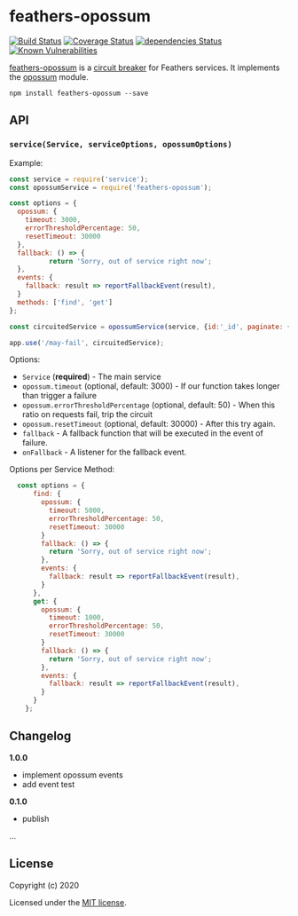 # feathers-opossum

[![Build Status](https://travis-ci.org/sajov/feathers-opossum.png?branch=master)](https://travis-ci.org/sajov/feathers-opossum)
[![Coverage Status](https://coveralls.io/repos/github/sajov/feathers-opossum/badge.svg?branch=master)](https://coveralls.io/github/sajov/feathers-opossum?branch=master)
[![dependencies Status](https://david-dm.org/sajov/feathers-opossum/status.svg)](https://david-dm.org/sajov/feathers-opossum)
[![Known Vulnerabilities](https://snyk.io/test/npm/feathers-opossum/badge.svg)](https://snyk.io/test/npm/feathers-opossum)

[feathers-opossum](https://github.com/sajov/feathers-opossum) is a [circuit breaker](https://martinfowler.com/bliki/CircuitBreaker.html) for Feathers services. It implements the [opossum](https://github.com/nodeshift/opossum) module.

```
npm install feathers-opossum --save
```

## API

### `service(Service, serviceOptions, opossumOptions)`

Example:

```javascript
const service = require('service');
const opossumService = require('feathers-opossum');

const options = {
  opossum: {
    timeout: 3000,
    errorThresholdPercentage: 50,
    resetTimeout: 30000
  },
  fallback: () => {
          return 'Sorry, out of service right now';
  },
  events: {
    fallback: result => reportFallbackEvent(result),
  }
  methods: ['find', 'get']
};

const circuitedService = opossumService(service, {id:'_id', paginate: {max:10 }, options);

app.use('/may-fail', circuitedService);
```

Options:

- `Service` (**required**) - The main service
- `opossum.timeout` (optional, default: 3000) - If our function takes longer than trigger a failure
- `opossum.errorThresholdPercentage` (optional, default: 50) - When this ratio on requests fail, trip the circuit
- `opossum.resetTimeout` (optional, default: 30000) - After this try again.
- `fallback` - A fallback function that will be executed in the event of failure.
- `onFallback` - A listener for the fallback event.

Options per Service Method:

```javascript
  const options = {
      find: {
        opossum: {
          timeout: 5000,
          errorThresholdPercentage: 50,
          resetTimeout: 30000
        }
        fallback: () => {
          return 'Sorry, out of service right now';
        },
        events: {
          fallback: result => reportFallbackEvent(result),
        }
      },
      get: {
        opossum: {
          timeout: 1000,
          errorThresholdPercentage: 50,
          resetTimeout: 30000
        }
        fallback: () => {
          return 'Sorry, out of service right now';
        },
        events: {
          fallback: result => reportFallbackEvent(result),
        }
      }
    };
```

## Changelog

**1.0.0**

- implement opossum events
- add event test

**0.1.0**

- publish

...

## License

Copyright (c) 2020

Licensed under the [MIT license](LICENSE).
